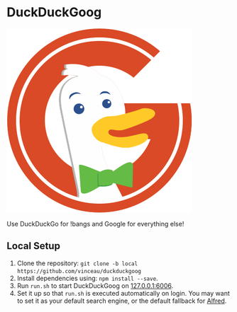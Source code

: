 DuckDuckGoog
============

![DuckDuckGoog Logo](public/images/logo.png?raw=true "DuckDuckGoog Logo")

Use DuckDuckGo for !bangs and Google for everything else!


Local Setup
-----------
1. Clone the repository: `git clone -b local https://github.com/vinceau/duckduckgoog`
2. Install dependencies using: `npm install --save`.
3. Run `run.sh` to start DuckDuckGoog on [127.0.0.1:6006](http://127.0.0.1:6006).
4. Set it up so that `run.sh` is executed automatically on login. You may want to set it as your default search engine, or the default fallback for [Alfred](https://www.alfredapp.com/).

